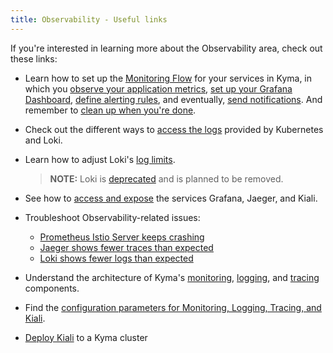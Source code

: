 ```yaml
---
title: Observability - Useful links
---
```


If you're interested in learning more about the Observability area, check out these links:

- Learn how to set up the [Monitoring Flow](../../../03-tutorials/00-observability) for your services in Kyma, in which you [observe your application metrics](../../../03-tutorials/00-observability/obsv-01-observe-application-metrics.md), [set up your Grafana Dashboard](../../../03-tutorials/00-observability/obsv-02-create-and-configure-grafana-dashboard.md), [define alerting rules](../../../03-tutorials/00-observability/obsv-03-define-alerting-rules-monitor.md), and eventually, [send notifications](../../../03-tutorials/00-observability/obsv-04-send-notifications.md). And remember to [clean up when you're done](../../../03-tutorials/00-observability/obsv-05-clean-up-configuration.md). 

- Check out the different ways to [access the logs](../../../04-operation-guides/operations/obsv-01-access-logs.md) provided by Kubernetes and Loki.
- Learn how to adjust Loki's [log limits](../../../04-operation-guides/operations/obsv-02-adjust-loki.md).

  > **NOTE:** Loki is [deprecated](https://kyma-project.io/blog/2022/11/2/loki-deprecation/) and is planned to be removed.

- See how to [access and expose](../../../04-operation-guides/security/sec-06-access-expose-grafana.md) the services Grafana, Jaeger, and Kiali.

- Troubleshoot Observability-related issues:
  - [Prometheus Istio Server keeps crashing](../../../04-operation-guides/troubleshooting/observability/obsv-01-troubleshoot-prometheus-istio-server-crash-oom.md)
  - [Jaeger shows fewer traces than expected](../../../04-operation-guides/troubleshooting/observability/obsv-02-troubleshoot-jaeger-shows-few-traces.md)
  - [Loki shows fewer logs than expected](../../../04-operation-guides/troubleshooting/observability/obsv-03-troubleshoot-loki-logging.md)

- Understand the architecture of Kyma's [monitoring](../../../05-technical-reference/00-architecture/obsv-01-architecture-monitoring.md), [logging](../../../05-technical-reference/00-architecture/obsv-02-architecture-logging.md), and [tracing](../../../05-technical-reference/00-architecture/obsv-03-architecture-tracing.md) components.

- Find the [configuration parameters for Monitoring, Logging, Tracing, and Kiali](../../../05-technical-reference/00-configuration-parameters/obsv-01-configpara-observability.md).

- [Deploy Kiali](https://github.com/kyma-project/examples/blob/main/kiali/README.md) to a Kyma cluster